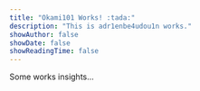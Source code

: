 ```yaml
---
title: "Okami101 Works! :tada:"
description: "This is adr1enbe4udou1n works."
showAuthor: false
showDate: false
showReadingTime: false
---
```


Some works insights...
